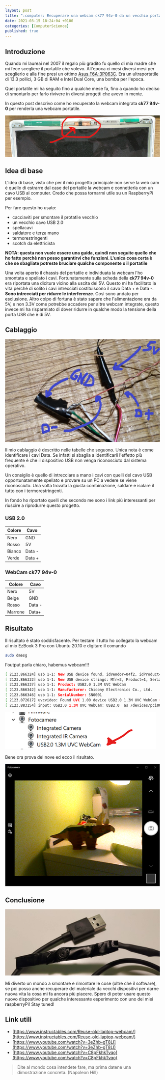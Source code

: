 ```yaml
---
layout: post
title: ":computer: Recuperare una webcam ck77 94v-0 da un vecchio portatile"
date: 2021-03-15 18:24:04 +0100
categories: [ComputerScience]
published: true
---
```

## Introduzione
Quando mi laureai nel 2007 il regalo più gradito fu quello di mia madre che mi fece scegliere il portatile che volevo. All'epoca ci mesi diversi mesi per sceglierlo e alla fine presi un ottimo [Asus F6A-3P063C](https://notebookitalia.it/database-notebook/asus-f6a-3p063c). Era un ultraportatile di 13.3 pollici, 3 GB di RAM e Intel Dual Core, una bomba per l'epoca.

Quel portatile mi ha seguito fino a qualche mese fa, fino a quando ho deciso di smontarlo per farlo rivivere in diversi progetti che avevo in mente.

In questo post descrivo come ho recuperato la webcam integrata **ck77 94v-0** per renderla una webcam portatile.

![webcam](/assets/2021-03-15/webcam.jpg)

## Idea di base

L'idea di base, visto che per il mio progetto principale non serve la web cam è quello di estrarre dal case del portatile la webcam e connetterla con un cavo USB al computer. Credo che possa tornarmi utile su un RaspberryPi per esempio.

Per fare questo ho usato:

- cacciaviti per smontare il protatile vecchio
- un vecchio cavo USB 2.0
- spellacavi
- saldatore e terza mano
- termorestringenti
- scotch da elettricista

**NOTA: questa non vuole essere una guida, quindi non seguite quello che ho fatto perchè non posso garantirvi che funzioni. L'unica cosa certa è che se sbagliate potreste bruciare qualche componente o il portatile**

Una volta aperto il chassis del portatile e individuata la webcam l'ho smontata e spellato i cavi. Fortunatamente sulla scheda della **ck77 94v-0** era riportata una dicitura vicino alla uscita dei 5V. Questo mi ha facilitato la vita perchè di solito i cavi intrecciati costituiscono il cavo Data + e Data -. **Sono intrecciati per ridurre le interferenze**.
Così sono andato per esclusione. Altro colpo di fortuna è stato sapere che l'alimentazione era da 5V, e non 3.3V come potrebbe accadere per altre webcam integrate, questo invece mi ha risparmiato di dover ridurre in qualche modo la tensione della porta USB che è di 5V.

## Cablaggio

![cablaggio](/assets/2021-03-15/cablaggio.jpg)

Il mio cablaggio è descritto nelle tabelle che seguono. Unica nota è come identificare i cavi Data. Se infatti si sbaglia a identificarli l'effetto più frequente è che il dispositivo USB
non venga riconosciuto dal sistema operativo.

Un consiglio è quello di intrecciare a mano i cavi con quelli del cavo USB opportunatamente spellato e provare su un PC a vedere se viene riconosciuto. Una volta trovata la giusta
combinazione, saldare e isolare il tutto con i termorestringenti.

In fondo ho riportato quelli che secondo me sono i link più interessanti per riuscire a riprodurre questo progetto.

### USB 2.0

| Colore | Cavo |
| --- | --- |
| Nero | GND |
| Rosso | 5V |
| Bianco | Data - |
| Verde | Data + |

### WebCam ck77 94v-0

| Colore | Cavo |
| --- | --- |
| Nero | 5V |
| Beige | GND |
| Rosso | Data - |
| Marrone | Data+ |

## Risultato

Il risultato è stato soddisfacente. Per testare il tutto ho collegato la webcam al mio EzBook 3 Pro con Ubuntu 20.10 e digitare il comando

~~~bash
sudo dmesg
~~~

l'output parla chiaro, habemus webcam!!!

~~~bash
[ 2123.866324] usb 1-1: New USB device found, idVendor=04f2, idProduct=b029, bcdDevice=51.66
[ 2123.866332] usb 1-1: New USB device strings: Mfr=2, Product=1, SerialNumber=3
[ 2123.866337] usb 1-1: Product: USB2.0 1.3M UVC WebCam
[ 2123.866342] usb 1-1: Manufacturer: Chicony Electronics Co., Ltd.
[ 2123.866346] usb 1-1: SerialNumber: SN0001
[ 2123.872617] uvcvideo: Found UVC 1.00 device USB2.0 1.3M UVC WebCam (04f2:b029)
[ 2123.883154] input: USB2.0 1.3M UVC WebCam: USB2.0  as /devices/pci0000:00/0000:00:15.0/usb1/1-1/1-1:1.0/input/input20
~~~

![dispositivo](/assets/2021-03-15/dispositivo.png)

Bene ora prova del nove ed ecco il risultato.

![screenshot](/assets/2021-03-15/screenshot.png)
## Conclusione

![finale](/assets/2021-03-15/finale.jpg)

Mi diverto un mondo a smontare e rimontare le cose (oltre che il software), se poi posso anche recuperare del materiale da vecchi dispositivi per darne nuova vita la cosa mi fa ancora più piacere. Spero di poter usare questo nuovo dispositivo per qualche interessante esperimento con uno dei miei raspberryPi! Stay tuned!

## Link utili

* [https://www.instructables.com/Reuse-old-laptop-webcam/](https://www.instructables.com/Reuse-old-laptop-webcam/)
* [https://www.youtube.com/watch?v=3eZhb-gT8LI](https://www.youtube.com/watch?v=3eZhb-gT8LI)
* [https://www.youtube.com/watch?v=C8pFkhkTvqo](https://www.youtube.com/watch?v=C8pFkhkTvqo)

> Dite al mondo cosa intendete fare, ma prima datene una dimostrazione concreta. (Napoleon Hill)

